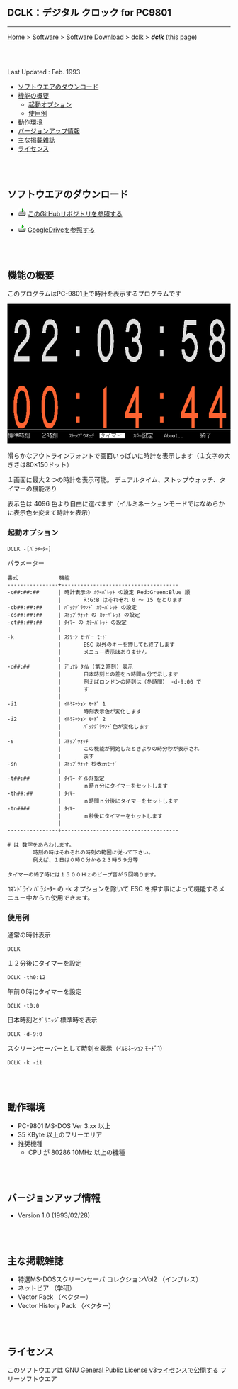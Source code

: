 ## DCLK：デジタル クロック for PC9801<!-- omit in toc -->

---
[Home](https://oasis3855.github.io/webpage/) > [Software](https://oasis3855.github.io/webpage/software/index.html) > [Software Download](https://oasis3855.github.io/webpage/software/software-download.html) > [dclk](../setkeytable/README.md) > ***dclk*** (this page)

<br />
<br />

Last Updated : Feb. 1993

- [ソフトウエアのダウンロード](#ソフトウエアのダウンロード)
- [機能の概要](#機能の概要)
  - [起動オプション](#起動オプション)
  - [使用例](#使用例)
- [動作環境](#動作環境)
- [バージョンアップ情報](#バージョンアップ情報)
- [主な掲載雑誌](#主な掲載雑誌)
- [ライセンス](#ライセンス)

<br />
<br />

## ソフトウエアのダウンロード

- ![download icon](../readme_pics/soft-ico-download-darkmode.gif)   [このGitHubリポジトリを参照する](../dclk/download) 

- ![download icon](../readme_pics/soft-ico-download-darkmode.gif)   [GoogleDriveを参照する](https://drive.google.com/drive/folders/0B7BSijZJ2TAHY2UzMWI5NDQtZWRjYi00MTdlLThlMGUtYmUwMDg2NGJkYmIy?resourcekey=0-0g55CdK32ZnItl6j99GNZA) 

<br />
<br />

## 機能の概要

このプログラムはPC-9801上で時計を表示するプログラムです 

![実行画面例](readme_pics/soft-pc98-digitalclock.gif)

滑らかなアウトラインフォントで画面いっぱいに時計を表示します（１文字の大きさは80×150ドット） 

１画面に最大２つの時計を表示可能。 デュアルタイム、ストップウォッチ、タイマーの機能あり

表示色は 4096 色より自由に選べます（イルミネーションモードではなめらかに表示色を変えて時計を表示） 

### 起動オプション

```
DCLK -[ﾊﾟﾗﾒｰﾀｰ]
```

パラメーター
```
書式             機能
----------------+-------------------------------------
-c##:##:##      | 時計表示の ｶﾗｰﾊﾟﾚｯﾄ の設定 Red:Green:Blue 順
                |       R:G:B はそれぞれ 0 ～ 15 をとります
-cb##:##:##     | ﾊﾞｯｸｸﾞﾗｳﾝﾄﾞ ｶﾗｰﾊﾟﾚｯﾄ の設定
-cs##:##:##     | ｽﾄｯﾌﾟｳｫｯﾁ の ｶﾗｰﾊﾟﾚｯﾄ の設定
-ct##:##:##     | ﾀｲﾏｰ の ｶﾗｰﾊﾟﾚｯﾄ の設定
                |
-k              | ｽｸﾘｰﾝ ｾｰﾊﾞｰ ﾓｰﾄﾞ
                |       ESC 以外のキーを押しても終了します
                |       メニュー表示はありません
                |
-d##:##         | ﾃﾞｭｱﾙ ﾀｲﾑ (第２時刻) 表示
                |       日本時刻との差をｎ時間ｎ分で示します
                |       例えばロンドンの時刻は（冬時間） -d-9:00 で
                |       す
                |
-i1             | ｲﾙﾐﾈｰｼｮﾝ ﾓｰﾄﾞ 1
                |       時刻表示色が変化します
-i2             | ｲﾙﾐﾈｰｼｮﾝ ﾓｰﾄﾞ 2
                |       ﾊﾞｯｸｸﾞﾗｳﾝﾄﾞ色が変化します
                |
-s              | ｽﾄｯﾌﾟｳｫｯﾁ
                |       この機能が開始したときよりの時分秒が表示され
                |       ます
-sn             | ｽﾄｯﾌﾟｳｫｯﾁ 秒表示ﾓｰﾄﾞ
                |
-t##:##         | ﾀｲﾏｰ ﾀﾞｲﾚｸﾄ指定
                |       ｎ時ｎ分にタイマーをセットします
-th##:##        | ﾀｲﾏｰ
                |       ｎ時間ｎ分後にタイマーをセットします
-tn####         | ﾀｲﾏｰ
                |       ｎ秒後にタイマーをセットします
                |
----------------+-------------------------------------

# は 数字をあらわします。
        時刻の時はそれぞれの時刻の範囲に従って下さい。
        例えば、１日は０時０分から２３時５９分等

タイマーの終了時には１５００Ｈｚのビープ音が５回鳴ります。
```

ｺﾏﾝﾄﾞﾗｲﾝ ﾊﾟﾗﾒｰﾀｰ の -k オプションを除いて ESC を押す事によって機能するメニュー中からも使用できます。

### 使用例

通常の時計表示
```
DCLK
```
１２分後にタイマーを設定
```
DCLK -th0:12
```
午前０時にタイマーを設定
```
DCLK -t0:0
```
日本時刻とｸﾞﾘﾆｯｼﾞ標準時を表示
```
DCLK -d-9:0
```
スクリーンセーバーとして時刻を表示（ｲﾙﾐﾈｰｼｮﾝ ﾓｰﾄﾞ1）
```
DCLK -k -i1
```

<br />
<br />

## 動作環境

- PC-9801 MS-DOS Ver 3.xx 以上
- 35 KByte 以上のフリーエリア
- 推奨機種
  - CPU が 80286 10MHz 以上の機種

<br />
<br />

## バージョンアップ情報

-  Version 1.0 (1993/02/28) 

<br />
<br />

## 主な掲載雑誌

- 特選MS-DOSスクリーンセーバ コレクションVol2 （インプレス） 
- ネットピア （学研） 
- Vector Pack （ベクター） 
- Vector History Pack （ベクター） 

<br />
<br />

## ライセンス

このソフトウエアは [GNU General Public License v3ライセンスで公開する](https://gpl.mhatta.org/gpl.ja.html) フリーソフトウエア
